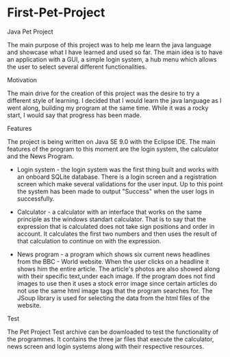 # First-Pet-Project

Java Pet Project

The main purpose of this project was to help me learn the java language and showcase what I have learned and used so far. The main idea is to have an application with a GUI, a simple login system, a hub menu which allows the user to select several different functionalities.


Motivation

The main drive for the creation of this project was the desire to try a different style of learning. I decided that I would learn the java language as I went along, building my program at the same time. While it was a rocky start, I would say that progress has been made.


Features

The project is being written on Java SE 9.0 with the Eclipse IDE.
The main features of the program to this moment are the login system, the calculator and the News Program. 

- Login system - the login system was the first thing built and works with an onboard SQLite database. There is a login screen and a registration screen which make several validations for the user input. Up to this point the system has been made to output "Success" when the user logs in successfully.

- Calculator - a calculator with an interface that works on the same principle as the windows standart calculator. That is to say that the expression that is calculated does not take sign positions and order in account. It calculates the first two numbers and then uses the result of that calculation to continue on with the expression.

 - News program - a program which shows six current news headlines from the BBC - World website. When the user clicks on a headline it shows him the entire article. The article's photos are also showed along with their specific text,under each image. If the program does not find images to use then it uses a stock error image since certain articles do not use the same html image tags that the program searches for. The JSoup library is used for selecting the data from the html files of the website.
 
 Test
 
 The Pet Project Test archive can be downloaded to test the functionality of the programmes. It contains the three jar files that execute the calculator, news screen and login systems along with their respective resources.

